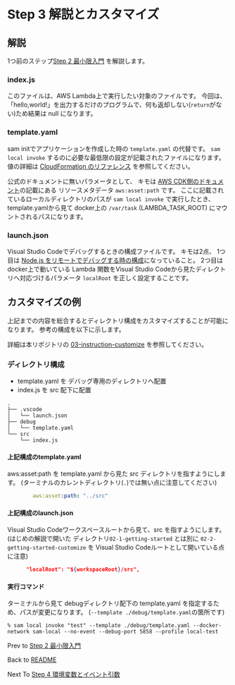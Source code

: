 # Step 3 解説とカスタマイズ

## 解説

1つ前のステップ[Step 2 最小限入門](./02-minimum-getting-started.md) を解説します。

### index.js

このファイルは、AWS Lambda上で実行したい対象のファイルです。
今回は、「hello,world!」を出力するだけのプログラムで、何も返却しない(`return`がない)ため結果は null になります。

### template.yaml

sam initでアプリケーションを作成した時の `template.yaml` の代替です。
`sam local invoke` するのに必要な最低限の設定が記載されたファイルになります。
値の詳細は [CloudFormation のリファレンス](https://docs.aws.amazon.com/ja_jp/AWSCloudFormation/latest/UserGuide/aws-resource-lambda-function.html) を参照してください。

公式のドキュメントに無いパラメータとして、
キモは [AWS CDK側のドキュメント](https://docs.aws.amazon.com/cdk/latest/guide/assets.html#assets_cfn)の記載にある リソースメタデータ `aws:asset:path` です。
ここに記載されているローカルディレクトリのパスが `sam local invoke` で実行したとき、template.yamlから見て docker上の `/var/task` (LAMBDA_TASK_ROOT) にマウントされるパスになります。

### launch.json

Visual Studio Codeでデバッグするときの構成ファイルです。
キモは2点、
1つ目は [Node.js をリモートでデバッグする時の構成](https://code.visualstudio.com/docs/nodejs/nodejs-debugging#_remote-debugging)になっていること。
2つ目は docker上で動いている Lambda 関数をVisual Studio Codeから見たディレクトリへ対応づけるパラメータ `localRoot` を正しく設定することです。

## カスタマイズの例

上記までの内容を総合するとディレクトリ構成をカスタマイズすることが可能になります。
参考の構成を以下に示します。

詳細は本リポジトリの [03-instruction-customize](../src/03-instruction-customize) を参照してください。

### ディレクトリ構成

- template.yaml を デバッグ専用のディレクトリへ配置
- index.js を src 配下に配置

```
.
├── .vscode
│   └── launch.json
├── debug
│   └── template.yaml
└── src
    └── index.js
```

#### 上記構成のtemplate.yaml

aws:asset:path を template.yaml から見た src ディレクトリを指すようにします。
(ターミナルのカレントディレクトリ(`.`)では無い点に注意してください)

```yaml
        aws:asset:path: "../src"
```

#### 上記構成のlaunch.json

Visual Studio Codeワークスペースルートから見て、src を指すようにします。
(はじめの解説で開いた ディレクトリ`02-1-getting-started` とは別に `02-2-getting-started-customize` を Visual Studio Codeルートとして開いている点に注意)

```json
      "localRoot": "${workspaceRoot}/src",
```

#### 実行コマンド

ターミナルから見て debugディレクトリ配下の template.yaml を指定するため、パスが変更になります。
(`--template ./debug/template.yaml`の箇所です)

```
% sam local invoke "test" --template ./debug/template.yaml --docker-network sam-local --no-event --debug-port 5858 --profile local-test
```

Prev to [Step 2 最小限入門](./02-minimum-getting-started.md)

Back to [README](../README.md)

Next To [Step 4 環境変数とイベント引数](./04-env-event.md)
